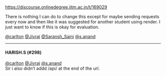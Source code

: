 https://discourse.onlinedegree.iitm.ac.in/t/169029

There is nothing I can do to change this except for maybe sending requests every now and then like it was suggested for another student using render. I just want to know if this is okay for evaluation.</p>
<p><a class="mention" href="/u/carlton">@carlton</a> <a class="mention" href="/u/jivraj">@Jivraj</a> <a class="mention" href="/u/saransh_saini">@Saransh_Saini</a> <a class="mention" href="/u/s.anand">@s.anand</a></p><hr>

<h4>HARISH.S (#298)</h4>
<p><a class="mention" href="/u/carlton">@carlton</a> <a class="mention" href="/u/jivraj">@Jivraj</a> <a class="mention" href="/u/s.anand">@s.anand</a><br/>
Sir i also didn’t addd /api/ at the end of the url.